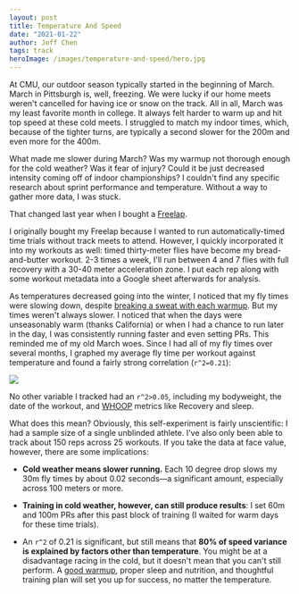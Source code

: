 ```yaml
---
layout: post
title: Temperature And Speed
date: "2021-01-22"
author: Jeff Chen
tags: track
heroImage: /images/temperature-and-speed/hero.jpg
---
```


At CMU, our outdoor season typically started in the beginning of March. March in Pittsburgh is, well, freezing. We were lucky if our home meets weren't cancelled for having ice or snow on the track. All in all, March was my least favorite month in college. It always felt harder to warm up and hit top speed at these cold meets. I struggled to match my indoor times, which, because of the tighter turns, are typically a second slower for the 200m and even more for the 400m.

What made me slower during March? Was my warmup not thorough enough for the cold weather? Was it fear of injury? Could it be just decreased intensity coming off of indoor championships? I couldn't find any specific research about sprint performance and temperature. Without a way to gather more data, I was stuck.

That changed last year when I bought a [Freelap](https://www.freelapusa.com/).

<!-- excerpt -->

I originally bought my Freelap because I wanted to run automatically-timed time trials without track meets to attend. However, I quickly incorporated it into my workouts as well: timed thirty-meter flies have become my bread-and-butter workout. 2-3 times a week, I'll run between 4 and 7 flies with full recovery with a 30-40 meter acceleration zone. I put each rep along with some workout metadata into a Google sheet afterwards for analysis.

As temperatures decreased going into the winter, I noticed that my fly times were slowing down, despite [breaking a sweat with each warmup](https://jeffchen.dev/posts/Warmups-For-Sprints/). But my times weren't always slower. I noticed that when the days were unseasonably warm (thanks California) or when I had a chance to run later in the day, I was consistently running faster and even setting PRs. This reminded me of my old March woes. Since I had all of my fly times over several months, I graphed my average fly time per workout against temperature and found a fairly strong correlation (`r^2=0.21`):

![](/images/temperature-and-speed/graph.png)

No other variable I tracked had an `r^2>0.05`, including my bodyweight, the date of the workout, and [WHOOP](https://whoop.com) metrics like Recovery and sleep.

What does this mean? Obviously, this self-experiment is fairly unscientific: I had a sample size of a single unblinded athlete. I've also only been able to track about 150 reps across 25 workouts. If you take the data at face value, however, there are some implications:

- **Cold weather means slower running.** Each 10 degree drop slows my 30m fly times by about 0.02 seconds—a significant amount, especially across 100 meters or more.

- **Training in cold weather, however, can still produce results**: I set 60m and 100m PRs after this past block of training (I waited for warm days for these time trials).

- An `r^2` of 0.21 is significant, but still means that **80% of speed variance is explained by factors other than temperature**. You might be at a disadvantage racing in the cold, but it doesn't mean that you can't still perform. A [good warmup](https://jeffchen.dev/posts/Warmups-For-Sprints/), proper sleep and nutrition, and thoughtful training plan will set you up for success, no matter the temperature.

